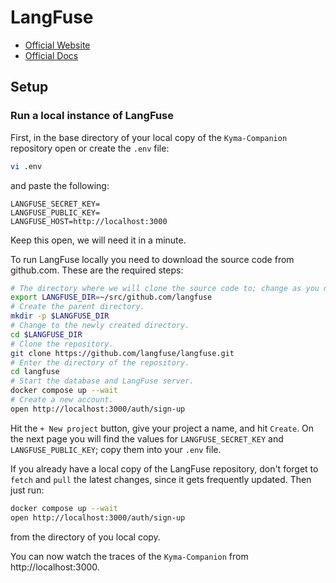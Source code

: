 # LangFuse
- [Official Website](https://langfuse.com/)
- [Official Docs](https://langfuse.com/docs)

## Setup
### Run a local instance of LangFuse
First, in the base directory of your local copy of the `Kyma-Companion` repository open or create the `.env` file:
```bash
vi .env
```
and paste the following:
```
LANGFUSE_SECRET_KEY=
LANGFUSE_PUBLIC_KEY=
LANGFUSE_HOST=http://localhost:3000
```
Keep this open, we will need it in a minute.

To run LangFuse locally you need to download the source code from github.com. These are the required steps:
```bash
# The directory where we will clone the source code to; change as you need.
export LANGFUSE_DIR=~/src/github.com/langfuse
# Create the parent directory.
mkdir -p $LANGFUSE_DIR
# Change to the newly created directory.
cd $LANGFUSE_DIR
# Clone the repository.
git clone https://github.com/langfuse/langfuse.git
# Enter the directory of the repository.
cd langfuse
# Start the database and LangFuse server.
docker compose up --wait
# Create a new account.
open http://localhost:3000/auth/sign-up
```
Hit the `+ New project` button, give your project a name, and hit `Create`. On the next page you will find the values for `LANGFUSE_SECRET_KEY` and `LANGFUSE_PUBLIC_KEY`; copy them into your `.env` file.

If you already have a local copy of the LangFuse repository, don't forget to `fetch` and `pull` the latest changes, since it gets frequently updated. Then just run:
```bash
docker compose up --wait
open http://localhost:3000/auth/sign-up
```
from the directory of you local copy.

You can now watch the traces of the `Kyma-Companion` from http://localhost:3000.


